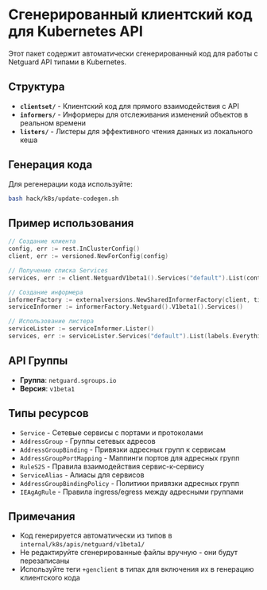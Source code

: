 # Сгенерированный клиентский код для Kubernetes API

Этот пакет содержит автоматически сгенерированный код для работы с Netguard API типами в Kubernetes.

## Структура

- **`clientset/`** - Клиентский код для прямого взаимодействия с API
- **`informers/`** - Информеры для отслеживания изменений объектов в реальном времени
- **`listers/`** - Листеры для эффективного чтения данных из локального кеша

## Генерация кода

Для регенерации кода используйте:

```bash
bash hack/k8s/update-codegen.sh
```

## Пример использования

```go
// Создание клиента
config, err := rest.InClusterConfig()
client, err := versioned.NewForConfig(config)

// Получение списка Services
services, err := client.NetguardV1beta1().Services("default").List(context.TODO(), metav1.ListOptions{})

// Создание информера
informerFactory := externalversions.NewSharedInformerFactory(client, time.Minute)
serviceInformer := informerFactory.Netguard().V1beta1().Services()

// Использование листера
serviceLister := serviceInformer.Lister()
services, err := serviceLister.Services("default").List(labels.Everything())
```

## API Группы

- **Группа**: `netguard.sgroups.io`
- **Версия**: `v1beta1`

## Типы ресурсов

- `Service` - Сетевые сервисы с портами и протоколами
- `AddressGroup` - Группы сетевых адресов
- `AddressGroupBinding` - Привязки адресных групп к сервисам
- `AddressGroupPortMapping` - Маппинги портов для адресных групп
- `RuleS2S` - Правила взаимодействия сервис-к-сервису
- `ServiceAlias` - Алиасы для сервисов
- `AddressGroupBindingPolicy` - Политики привязки адресных групп
- `IEAgAgRule` - Правила ingress/egress между адресными группами

## Примечания

- Код генерируется автоматически из типов в `internal/k8s/apis/netguard/v1beta1/`
- Не редактируйте сгенерированные файлы вручную - они будут перезаписаны
- Используйте теги `+genclient` в типах для включения их в генерацию клиентского кода 